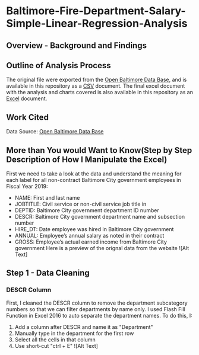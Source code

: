 # Baltimore-Fire-Department-Salary-Simple-Linear-Regression-Analysis
## Overview - Background and Findings


## Outline of Analysis Process
The original file were exported from the [Open Baltimore Data Base](https://data.baltimorecity.gov/City-Government/Baltimore-City-Employee-Salaries-FY2019/6xv6-e66h), and is available in this repository as a [CSV](Baltimore_City_Employee_Salaries_FY2019.csv) document. The final excel document with the analysis and charts covered is also available in this repository as an [Excel](Baltimore_City_Employee_Salaries_FY2019.xlsx) document.

## Work Cited
Data Source: [Open Baltimore Data Base](https://data.baltimorecity.gov/City-Government/Baltimore-City-Employee-Salaries-FY2019/6xv6-e66h)

## More than You would Want to Know(Step by Step Description of How I Manipulate the Excel)
First we need to take a look at the data and understand the meaning for each label for all non-contract Baltimore City government employees in Fiscal Year 2019:
* NAME: First and last name
* JOBTITLE: Civil service or non-civil service job title in
* DEPTID: Baltimore City government department ID number
* DESCR: Baltimore City government department name and subsection number
* HIRE_DT: Date employee was hired in Baltimore City government
* ANNUAL: Employee’s annual salary as noted in their contract
* GROSS: Employee’s actual earned income from Baltimore City government
Here is a preview of the orignal data from the website
![Alt Text]
## Step 1 - Data Cleaning
### DESCR Column
First, I cleaned the DESCR column to remove the department subcategory numbers so that we can filter departments by name only. I used Flash Fill Function in Excel 2016 to auto separate the department names.
To do this, I:
1. Add a column after DESCR and name it as "Department"
2. Manually type in the department for the first row
3. Select all the cells in that column
4. Use short-cut "ctrl + E"
![Alt Text]
